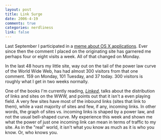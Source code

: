 ```yaml
--- 
layout: post
title: Link Surge
date: 2006-4-19
comments: true
categories: nerdliness
link: false
---
```

Last September I participated in a <a href="http://gigaom.com/2005/09/03/10macapps/" title="OS X application meme">meme about OS X applications</a>. Ever since then the comment I placed on the originating site has garnered me perhaps four or eight visits a week. All of that changed on Monday.

In the last 48 hours my little site, way out on the tail of the power law curve of the World Wide Web, has had almost 300 visitors from that one comment. 159 on Monday, 101 Tuesday, and 37 today. 300 visitors is roughly what I get in two weeks normally.

One of the books I'm currently reading, <em><a href="http://www.amazon.com/gp/product/0452284392/sr=8-1/qid=1145490370/ref=pd_bbs_1/103-2095777-8484600?%5Fencoding=UTF8" title="Linked">Linked</a></em>, talks about the distribution of links and sites on the WWW, and points out that it isn't a even playing field. A very few sites have most of the inbound links (sites that link to them), while a vast majority of sites and few, if any, incoming links. In other words, the graph of sites vs. incoming links is shaped by a power law, and not the usual bell-shaped curve. My experience this week and shown me what the power of just one incoming link can mean in terms of traffic to my site. As in the "real" world, it isn't what you know as much as it is who you know. Or, who knows you.
